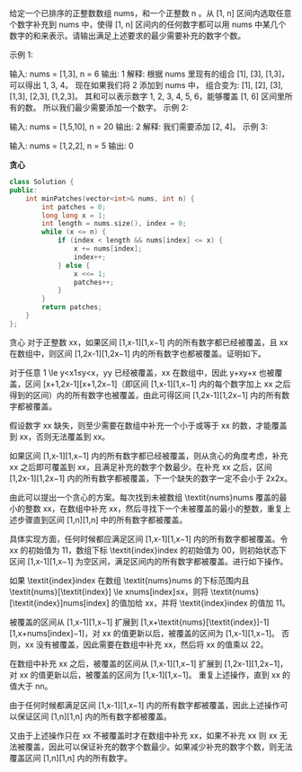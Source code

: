给定一个已排序的正整数数组 nums，和一个正整数 n 。从 [1, n] 区间内选取任意个数字补充到 nums 中，使得 [1, n] 区间内的任何数字都可以用 nums 中某几个数字的和来表示。请输出满足上述要求的最少需要补充的数字个数。

示例 1:

输入: nums = [1,3], n = 6
输出: 1 
解释:
根据 nums 里现有的组合 [1], [3], [1,3]，可以得出 1, 3, 4。
现在如果我们将 2 添加到 nums 中， 组合变为: [1], [2], [3], [1,3], [2,3], [1,2,3]。
其和可以表示数字 1, 2, 3, 4, 5, 6，能够覆盖 [1, 6] 区间里所有的数。
所以我们最少需要添加一个数字。
示例 2:

输入: nums = [1,5,10], n = 20
输出: 2
解释: 我们需要添加 [2, 4]。
示例 3:

输入: nums = [1,2,2], n = 5
输出: 0





**贪心**

```cpp
class Solution {
public:
    int minPatches(vector<int>& nums, int n) {
        int patches = 0;
        long long x = 1;
        int length = nums.size(), index = 0;
        while (x <= n) {
            if (index < length && nums[index] <= x) {
                x += nums[index];
                index++;
            } else {
                x <<= 1;
                patches++;
            }
        }
        return patches;
    }
};

```





贪心
对于正整数 xx，如果区间 [1,x-1][1,x−1] 内的所有数字都已经被覆盖，且 xx 在数组中，则区间 [1,2x-1][1,2x−1] 内的所有数字也都被覆盖。证明如下。

对于任意 1 \le y<x1≤y<x，yy 已经被覆盖，xx 在数组中，因此 y+xy+x 也被覆盖，区间 [x+1,2x-1][x+1,2x−1]（即区间 [1,x-1][1,x−1] 内的每个数字加上 xx 之后得到的区间）内的所有数字也被覆盖，由此可得区间 [1,2x-1][1,2x−1] 内的所有数字都被覆盖。

假设数字 xx 缺失，则至少需要在数组中补充一个小于或等于 xx 的数，才能覆盖到 xx，否则无法覆盖到 xx。

如果区间 [1,x-1][1,x−1] 内的所有数字都已经被覆盖，则从贪心的角度考虑，补充 xx 之后即可覆盖到 xx，且满足补充的数字个数最少。在补充 xx 之后，区间 [1,2x-1][1,2x−1] 内的所有数字都被覆盖，下一个缺失的数字一定不会小于 2x2x。

由此可以提出一个贪心的方案。每次找到未被数组 \textit{nums}nums 覆盖的最小的整数 xx，在数组中补充 xx，然后寻找下一个未被覆盖的最小的整数，重复上述步骤直到区间 [1,n][1,n] 中的所有数字都被覆盖。

具体实现方面，任何时候都应满足区间 [1,x-1][1,x−1] 内的所有数字都被覆盖。令 xx 的初始值为 11，数组下标 \textit{index}index 的初始值为 00，则初始状态下区间 [1,x-1][1,x−1] 为空区间，满足区间内的所有数字都被覆盖。进行如下操作。

如果 \textit{index}index 在数组 \textit{nums}nums 的下标范围内且 \textit{nums}[\textit{index}] \le xnums[index]≤x，则将 \textit{nums}[\textit{index}]nums[index] 的值加给 xx，并将 \textit{index}index 的值加 11。

被覆盖的区间从 [1,x-1][1,x−1] 扩展到 [1,x+\textit{nums}[\textit{index}]-1][1,x+nums[index]−1]，对 xx 的值更新以后，被覆盖的区间为 [1,x-1][1,x−1]。
否则，xx 没有被覆盖，因此需要在数组中补充 xx，然后将 xx 的值乘以 22。

在数组中补充 xx 之后，被覆盖的区间从 [1,x-1][1,x−1] 扩展到 [1,2x-1][1,2x−1]，对 xx 的值更新以后，被覆盖的区间为 [1,x-1][1,x−1]。
重复上述操作，直到 xx 的值大于 nn。

由于任何时候都满足区间 [1,x-1][1,x−1] 内的所有数字都被覆盖，因此上述操作可以保证区间 [1,n][1,n] 内的所有数字都被覆盖。

又由于上述操作只在 xx 不被覆盖时才在数组中补充 xx，如果不补充 xx 则 xx 无法被覆盖，因此可以保证补充的数字个数最少。如果减少补充的数字个数，则无法覆盖区间 [1,n][1,n] 内的所有数字。
